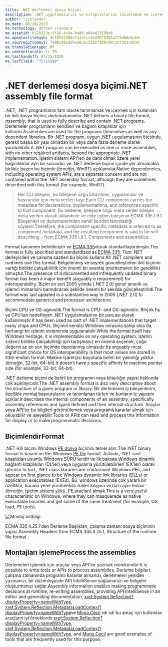 ```yaml
---
title: .NET derlemesi dosya biçimi
description: .NET uygulamalarını ve kitaplıklarını tanımlamak ve içeren .NET derleme dosya biçimi hakkında bilgi edinin.
author: richlander
ms.date: 08/20/2019
ms.technology: dotnet-standard
ms.assetid: 6520323e-ff28-4c8a-ba80-e64a413199e6
ms.openlocfilehash: 4cf6522d66d7a1efccde45078768a773db6e6cb0
ms.sourcegitcommit: 7588136e355e10cbc2582f389c90c127363c02a5
ms.translationtype: MT
ms.contentlocale: tr-TR
ms.lasthandoff: 03/15/2020
ms.locfileid: "75711590"
---
```

# <a name="net-assembly-file-format"></a><span data-ttu-id="ac1c9-103">.NET derlemesi dosya biçimi</span><span class="sxs-lookup"><span data-stu-id="ac1c9-103">.NET assembly file format</span></span>

<span data-ttu-id="ac1c9-104">.NET, .NET programlarını tam olarak tanımlamak ve içermek için kullanılan bir ikili dosya biçimi, *derleme*tanımlar.</span><span class="sxs-lookup"><span data-stu-id="ac1c9-104">.NET defines a binary file format, *assembly*, that is used to fully describe and contain .NET programs.</span></span> <span data-ttu-id="ac1c9-105">Derlemeler programların kendileri ve bağımlı kitaplıklar için kullanılır.</span><span class="sxs-lookup"><span data-stu-id="ac1c9-105">Assemblies are used for the programs themselves as well as any dependent libraries.</span></span> <span data-ttu-id="ac1c9-106">Bir .NET programı, uygun .NET uygulamasının ötesinde, gerekli başka bir yapı olmadan bir veya daha fazla derleme olarak yürütülebilir.</span><span class="sxs-lookup"><span data-stu-id="ac1c9-106">A .NET program can be executed as one or more assemblies, with no other required artifacts, beyond the appropriate .NET implementation.</span></span> <span data-ttu-id="ac1c9-107">İşletim sistemi API'leri de dahil olmak üzere yerel bağımlılıklar ayrı bir sorundur ve .NET derleme biçimi içinde yer almamakla birlikte bazen bu biçimle (örneğin, WinRT) açıklanırlar.</span><span class="sxs-lookup"><span data-stu-id="ac1c9-107">Native dependencies, including operating system APIs, are a separate concern and are not contained within the .NET assembly format, although they are sometimes described with this format (for example, WinRT).</span></span>

> <span data-ttu-id="ac1c9-108">Her CLI bileşeni, bu bileşene özgü bildirimler, uygulamalar ve başvurular için meta verileri taşır.</span><span class="sxs-lookup"><span data-stu-id="ac1c9-108">Each CLI component carries the metadata for declarations, implementations, and references specific to that component.</span></span> <span data-ttu-id="ac1c9-109">Bu nedenle, bileşene özgü meta veriler bileşen meta verileri olarak adlandırılır ve elde edilen bileşenin ECMA 335 I.9.1 Bileşenleri ve derlemelerinden kendi kendini tanımladığı söylenir.</span><span class="sxs-lookup"><span data-stu-id="ac1c9-109">Therefore, the component-specific metadata is referred to as component metadata, and the resulting component is said to be self-describing – from ECMA 335 I.9.1, Components and assemblies.</span></span>

<span data-ttu-id="ac1c9-110">Format tamamen belirtilmiştir ve [ECMA 335](https://www.ecma-international.org/publications/standards/Ecma-335.htm)olarak standartlaştırılmıştır.</span><span class="sxs-lookup"><span data-stu-id="ac1c9-110">The format is fully specified and standardized as [ECMA 335](https://www.ecma-international.org/publications/standards/Ecma-335.htm).</span></span> <span data-ttu-id="ac1c9-111">Tüm .NET derleyicileri ve çalışma saatleri bu biçimi kullanır.</span><span class="sxs-lookup"><span data-stu-id="ac1c9-111">All .NET compilers and runtimes use this format.</span></span> <span data-ttu-id="ac1c9-112">Belgelenmiş ve seyrek güncelleştirilen ikili biçimin varlığı birlikte çalışabilirlik için önemli bir avantaj (muhtemelen bir gereklilik) olmuştur.</span><span class="sxs-lookup"><span data-stu-id="ac1c9-112">The presence of a documented and infrequently updated binary format has been a major benefit (arguably a requirement) for interoperability.</span></span> <span data-ttu-id="ac1c9-113">Biçim en son 2005 yılında (.NET 2.0) genel jenerik ve işlemci mimarisini barındıracak şekilde önemli bir şekilde güncelleştirildi.</span><span class="sxs-lookup"><span data-stu-id="ac1c9-113">The format was last updated in a substantive way in 2005 (.NET 2.0) to accommodate generics and processor architecture.</span></span>

<span data-ttu-id="ac1c9-114">Biçimi CPU ve OS-agnostik.</span><span class="sxs-lookup"><span data-stu-id="ac1c9-114">The format is CPU- and OS-agnostic.</span></span> <span data-ttu-id="ac1c9-115">Birçok fiş ve CPU'ları hedefleyen .NET uygulamalarının bir parçası olarak kullanılmıştır.</span><span class="sxs-lookup"><span data-stu-id="ac1c9-115">It has been used as part of .NET implementations that target many chips and CPUs.</span></span> <span data-ttu-id="ac1c9-116">Biçimin kendisi Windows mirasına sahip olsa da, herhangi bir işletim sisteminde uygulanabilir.</span><span class="sxs-lookup"><span data-stu-id="ac1c9-116">While the format itself has Windows heritage, it is implementable on any operating system.</span></span> <span data-ttu-id="ac1c9-117">İşletim sistemi birlikte çalışabilirliği için tartışmasız en önemli seçenek, çoğu değerin az en son biçimde depolanmış olmasıdır.</span><span class="sxs-lookup"><span data-stu-id="ac1c9-117">Its arguably most significant choice for OS interoperability is that most values are stored in little-endian format.</span></span> <span data-ttu-id="ac1c9-118">Makine işaretçisi boyutuna belirli bir yakınlığı yoktur (örneğin, 32-bit, 64-bit).</span><span class="sxs-lookup"><span data-stu-id="ac1c9-118">It doesn’t have a specific affinity to machine pointer size (for example, 32-bit, 64-bit).</span></span>

<span data-ttu-id="ac1c9-119">.NET derleme biçimi de belirli bir programın veya kitaplığın yapısı hakkında çok açıklayıcıdır.</span><span class="sxs-lookup"><span data-stu-id="ac1c9-119">The .NET assembly format is also very descriptive about the structure of a given program or library.</span></span> <span data-ttu-id="ac1c9-120">Bir derlemenin iç bileşenlerini, özellikle montaj başvurularını ve tanımlanan türleri ve bunların iç yapısını açıklar.</span><span class="sxs-lookup"><span data-stu-id="ac1c9-120">It describes the internal components of an assembly, specifically assembly references and types defined and their internal structure.</span></span> <span data-ttu-id="ac1c9-121">Araçlar veya API'ler bu bilgileri görüntülemek veya programlı kararlar almak için okuyabilir ve işleyebilir.</span><span class="sxs-lookup"><span data-stu-id="ac1c9-121">Tools or APIs can read and process this information for display or to make programmatic decisions.</span></span>

## <a name="format"></a><span data-ttu-id="ac1c9-122">Biçimlendir</span><span class="sxs-lookup"><span data-stu-id="ac1c9-122">Format</span></span>

<span data-ttu-id="ac1c9-123">.NET ikili biçimi Windows [PE dosya](https://en.wikipedia.org/wiki/Portable_Executable) biçimini temel alınr.</span><span class="sxs-lookup"><span data-stu-id="ac1c9-123">The .NET binary format is based on the Windows [PE file](https://en.wikipedia.org/wiki/Portable_Executable) format.</span></span> <span data-ttu-id="ac1c9-124">Aslında, .NET sınıf kitaplıkları uyumlu Windows SÜRÜ'leridir ve ilk bakışta Windows dinamik bağlantı kitaplıkları (DL'ler) veya uygulama yürütülebilirleri (EX'ler) olarak görünür.</span><span class="sxs-lookup"><span data-stu-id="ac1c9-124">In fact, .NET class libraries are conformant Windows PEs, and appear on first glance to be Windows dynamic link libraries (DLLs) or application executables (EXEs).</span></span> <span data-ttu-id="ac1c9-125">Bu, windows üzerinde çok yararlı bir özelliktir, burada yerel yürütülebilir ikililer kılığına ve bazı aynı tedavi (örneğin, işletim sistemi yükü, PE araçları) almak.</span><span class="sxs-lookup"><span data-stu-id="ac1c9-125">This is a very useful characteristic on Windows, where they can masquerade as native executable binaries and get some of the same treatment (for example, OS load, PE tools).</span></span>

![Montaj üstbilgi](../media/assembly-format/assembly-headers.png)

<span data-ttu-id="ac1c9-127">ECMA 335 II.25.1'den Derleme Başlıkları, çalışma zamanı dosya biçiminin yapısı.</span><span class="sxs-lookup"><span data-stu-id="ac1c9-127">Assembly Headers from ECMA 335 II.25.1, Structure of the runtime file format.</span></span>

## <a name="process-the-assemblies"></a><span data-ttu-id="ac1c9-128">Montajları işleme</span><span class="sxs-lookup"><span data-stu-id="ac1c9-128">Process the assemblies</span></span>

<span data-ttu-id="ac1c9-129">Derlemeleri işlemek için araçlar veya API'ler yazmak mümkündür.</span><span class="sxs-lookup"><span data-stu-id="ac1c9-129">It is possible to write tools or APIs to process assemblies.</span></span> <span data-ttu-id="ac1c9-130">Derleme bilgileri, çalışma zamanında programlı kararlar almanızı, derlemeleri yeniden yazmanızı, bir düzenleyicide API IntelliSense sağlamanızı ve belgeler oluşturmanızı sağlar.</span><span class="sxs-lookup"><span data-stu-id="ac1c9-130">Assembly information enables making programmatic decisions at runtime, re-writing assemblies, providing API IntelliSense in an editor and generating documentation.</span></span> <span data-ttu-id="ac1c9-131"><xref:System.Reflection?displayProperty=nameWithType>, <xref:System.Reflection.MetadataLoadContext?displayProperty=nameWithType>ve [Mono.Cecil](https://www.mono-project.com/docs/tools+libraries/libraries/Mono.Cecil/) sık sık bu amaç için kullanılan araçların iyi örneklerdir.</span><span class="sxs-lookup"><span data-stu-id="ac1c9-131"><xref:System.Reflection?displayProperty=nameWithType>, <xref:System.Reflection.MetadataLoadContext?displayProperty=nameWithType>, and [Mono.Cecil](https://www.mono-project.com/docs/tools+libraries/libraries/Mono.Cecil/) are good examples of tools that are frequently used for this purpose.</span></span>
